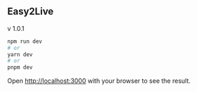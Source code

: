 ## Easy2Live 
v 1.0.1

```bash
npm run dev
# or
yarn dev
# or
pnpm dev
```

Open [http://localhost:3000](http://localhost:3000) with your browser to see the result.
